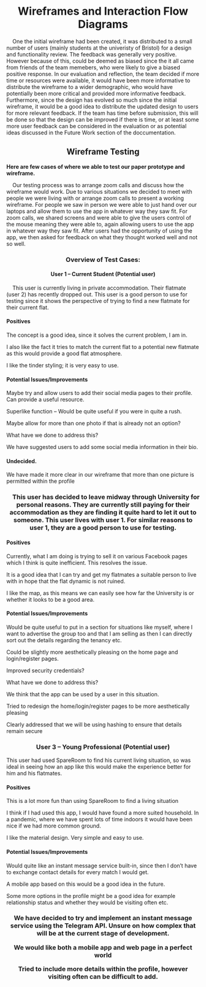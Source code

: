 <h1 align="center">Wireframes and Interaction Flow Diagrams</h1>


<p>&nbsp;&nbsp;&nbsp;&nbsp;One the initial wireframe had been created, it was distributed to a small number of users (mainly students at the univeristy of Bristol) for a design and functionality review. The feedback was generally very positive. However because of this, could be deemed as biased since the it all came from friends of the team memebers, who were likely to give a biased positive response. In our evaluation and reflection, the team decided if more time or resources were available, it would have been more informative to distribute the wireframe to a wider demographic, who would have potentially been more critical and provided more informative feedback. Furthermore, since the design has evolved so much since the initial wireframe, it would be a good idea to distribute the updated design to users for more relevant feedback. If the team has time before submission, this will be done so that the design can be improved if there is time, or at least some more user feedback can be considered in the evaluation or as potential ideas discussed in the Future Work section of the doccumentation.</p>

<h2 align="center">Wireframe Testing</h2>

<p><b>Here are few cases of where we able to test our paper prototype and wireframe.</b></p>

<p>&nbsp;&nbsp;&nbsp;&nbsp;Our testing process was to arrange zoom calls and discuss how the wireframe would work. Due to various situations we decided to meet with people we were living with or arrange zoom calls to present a working wireframe. For people we saw in person we were able to just hand over our laptops and allow them to use the app in whatever way they saw fit. For zoom calls, we shared screens and were able to give the users control of the mouse meaning they were able to, again allowing users to use the app in whatever way they saw fit. After users had the opportunity of using the app, we then asked for feedback on what they thought worked well and not so well.</p>

<h3 align="center">Overview of Test Cases:</h3>

<h4 align="center">User 1 – Current Student (Potential user)</h4>

<p>&nbsp;&nbsp;&nbsp;&nbsp;This user is currently living in private accommodation. Their flatmate (user 2) has recently dropped out. This user is a good person to use for testing since it shows the perspective of trying to find a new flatmate for their current flat.</p>

<h4>Positives</h4>

The concept is a good idea, since it solves the current problem, I am in.

I also like the fact it tries to match the current flat to a potential new flatmate as this would provide a good flat atmosphere.

I like the tinder styling; it is very easy to use.

<h4>Potential Issues/Improvements</h4>

Maybe try and allow users to add their social media pages to their profile. Can provide a useful resource.

Superlike function – Would be quite useful if you were in quite a rush.

Maybe allow for more than one photo if that is already not an option?

What have we done to address this?

We have suggested users to add some social media information in their bio.

<h4>Undecided.</h4>

We have made it more clear in our wireframe that more than one picture is permitted within the profile

<h3 align="center"User 2 – Recently decided to leave Uni (Potential user)</h3>

<p>&nbsp;&nbsp;&nbsp;&nbsp;This user has decided to leave midway through University for personal reasons. They are currently still paying for their accommodation as they are finding it quite hard to let it out to someone. This user lives with user 1. For similar reasons to user 1, they are a good person to use for testing.</p>

<h4>Positives</h4>

Currently, what I am doing is trying to sell it on various Facebook pages which I think is quite inefficient. This resolves the issue.

It is a good idea that I can try and get my flatmates a suitable person to live with in hope that the flat dynamic is not ruined.

I like the map, as this means we can easily see how far the University is or whether it looks to be a good area.

<h4>Potential Issues/Improvements</h4>

<p>Would be quite useful to put in a section for situations like myself, where I want to advertise the group too and that I am selling as then I can directly sort out the details regarding the tenancy etc.</p>

Could be slightly more aesthetically pleasing on the home page and login/register pages.

Improved security credentials?

What have we done to address this?

We think that the app can be used by a user in this situation.

Tried to redesign the home/login/register pages to be more aesthetically pleasing

Clearly addressed that we will be using hashing to ensure that details remain secure

<h3 align="center">User 3 – Young Professional (Potential user)</h3>

This user had used SpareRoom to find his current living situation, so was ideal in seeing how an app like this would make the experience better for him and his flatmates.

<h4>Positives</h4>

This is a lot more fun than using SpareRoom to find a living situation

I think if I had used this app, I would have found a more suited household. In a pandemic, where we have spent lots of time indoors it would have been nice if we had more common ground.

I like the material design. Very simple and easy to use.

<h4>Potential Issues/Improvements</h4>

Would quite like an instant message service built-in, since then I don’t have to exchange contact details for every match I would get.

A mobile app based on this would be a good idea in the future.

Some more options in the profile might be a good idea for example relationship status and whether they would be visiting often etc.

<h3 align="center"What have we done to address this?</h3>

We have decided to try and implement an instant message service using the Telegram API. Unsure on how complex that will be at the current stage of development.

We would like both a mobile app and web page in a perfect world

Tried to include more details within the profile, however visiting often can be difficult to add.
